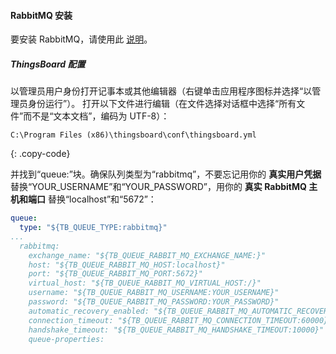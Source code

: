 #### RabbitMQ 安装

要安装 RabbitMQ，请使用此 [说明](https://www.rabbitmq.com/install-windows.html)。

##### ThingsBoard 配置


以管理员用户身份打开记事本或其他编辑器（右键单击应用程序图标并选择“以管理员身份运行”）。
打开以下文件进行编辑（在文件选择对话框中选择“所有文件”而不是“文本文档”，编码为 UTF-8）：

```text 
C:\Program Files (x86)\thingsboard\conf\thingsboard.yml
``` 
{: .copy-code}

并找到“queue:”块。确保队列类型为“rabbitmq”，不要忘记用你的 **真实用户凭据** 替换“YOUR_USERNAME”和“YOUR_PASSWORD”，用你的 **真实 RabbitMQ 主机和端口** 替换“localhost”和“5672”：

```yml
queue:
  type: "${TB_QUEUE_TYPE:rabbitmq}"
...
  rabbitmq:
    exchange_name: "${TB_QUEUE_RABBIT_MQ_EXCHANGE_NAME:}"
    host: "${TB_QUEUE_RABBIT_MQ_HOST:localhost}"
    port: "${TB_QUEUE_RABBIT_MQ_PORT:5672}"
    virtual_host: "${TB_QUEUE_RABBIT_MQ_VIRTUAL_HOST:/}"
    username: "${TB_QUEUE_RABBIT_MQ_USERNAME:YOUR_USERNAME}"
    password: "${TB_QUEUE_RABBIT_MQ_PASSWORD:YOUR_PASSWORD}"
    automatic_recovery_enabled: "${TB_QUEUE_RABBIT_MQ_AUTOMATIC_RECOVERY_ENABLED:false}"
    connection_timeout: "${TB_QUEUE_RABBIT_MQ_CONNECTION_TIMEOUT:60000}"
    handshake_timeout: "${TB_QUEUE_RABBIT_MQ_HANDSHAKE_TIMEOUT:10000}"
    queue-properties:
```
